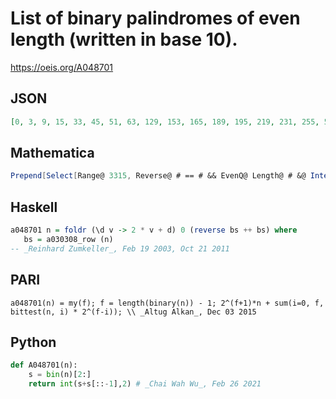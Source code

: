 # List of binary palindromes of even length \(written in base 10\)\.
https://oeis.org/A048701
## JSON
```JSON
[0, 3, 9, 15, 33, 45, 51, 63, 129, 153, 165, 189, 195, 219, 231, 255, 513, 561, 585, 633, 645, 693, 717, 765, 771, 819, 843, 891, 903, 951, 975, 1023, 2049, 2145, 2193, 2289, 2313, 2409, 2457, 2553, 2565, 2661, 2709, 2805, 2829, 2925, 2973, 3069, 3075, 3171, 3219, 3315]
```
## Mathematica
```Mathematica
Prepend[Select[Range@ 3315, Reverse@ # == # && EvenQ@ Length@ # &@ IntegerDigits[#, 2] &], 0] (* _Michael De Vlieger_, Dec 04 2015 *)
```
## Haskell
```Haskell
a048701 n = foldr (\d v -> 2 * v + d) 0 (reverse bs ++ bs) where
   bs = a030308_row (n)
-- _Reinhard Zumkeller_, Feb 19 2003, Oct 21 2011
```
## PARI
```PARI
a048701(n) = my(f); f = length(binary(n)) - 1; 2^(f+1)*n + sum(i=0, f, bittest(n, i) * 2^(f-i)); \\ _Altug Alkan_, Dec 03 2015
```
## Python
```Python
def A048701(n):
    s = bin(n)[2:]
    return int(s+s[::-1],2) # _Chai Wah Wu_, Feb 26 2021
```
